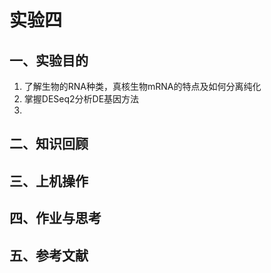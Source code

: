 # 实验四   
## 一、实验目的  
1. 了解生物的RNA种类，真核生物mRNA的特点及如何分离纯化
2. 掌握DESeq2分析DE基因方法
3. 

## 二、知识回顾  

## 三、上机操作  

## 四、作业与思考  

## 五、参考文献  


